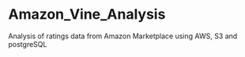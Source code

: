 # Amazon_Vine_Analysis
Analysis of ratings data from Amazon Marketplace using AWS, S3 and postgreSQL
